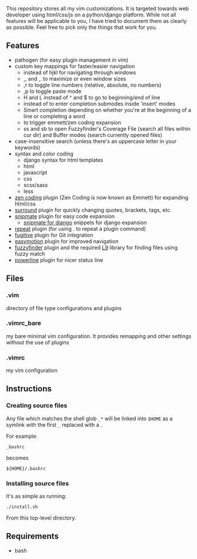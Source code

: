 This repository stores all my vim customizations. It is targeted towards web developer using html/css/js on a python/django platform.
While not all features will be applicable to you, I have tried to document them as clearly as possible. Feel free to pick only the things that work for you.

## Features
* pathogen (for easy plugin management in vim)
* custom key mappings for faster/easier navigation
    * <C-hjkl> instead of <C-w>hjkl for navigating through windows
    * ,, and ,. to maximize or even window sizes
    * ,r to toggle line numbers (relative, absolute, no numbers)
    * ,p to toggle paste mode
    * H and L instead of ^ and $ to go to beginning/end of line
    * <C-k> instead of <C-x> to enter completion submodes inside 'insert' modes
    * Smart <Tab> completion depending on whether you're at the beginning of a line or completing a word
    * <S-Tab> to trigger emmett/zen coding expansion
    * ss and sb to open Fuzzyfinder's Coverage File (search all files within cur dir) and Buffer modes (search currently opened files)
* case-insensitive search (unless there's an uppercase letter in your keywords)
* syntax and color coding
    * django syntax for html templates
    * html
    * javascript
    * css
    * scss/sass
    * less
* [zen coding](http://code.google.com/p/zen-coding/) plugin (Zen Coding is now known as Emmett) for expanding html/css
* [surround](https://github.com/tpope/vim-surround) plugin for quickly changing quotes, brackets, tags, etc.
* [snipmate](https://github.com/msanders/snipmate.vim) plugin for easy code expansion
    * [snipmate for django](https://github.com/robhudson/snipmate_for_django.git) snippets for django expansion
* [repeat](http://www.vim.org/scripts/script.php?script_id=2136) plugin (for using . to repeat a plugin command)
* [fugitive](https://github.com/tpope/vim-fugitive) plugin for Git integration
* [easymotion](http://www.vim.org/scripts/script.php?script_id=3526) plugin for improved navigation
* [fuzzyfinder](http://www.vim.org/scripts/script.php?script_id=1984) plugin and the required [L9](http://www.vim.org/scripts/script.php?script_id=3252) library for finding files using fuzzy match
* [powerline](https://github.com/Lokaltog/vim-powerline) plugin for nicer status line


## Files
### .vim 
directory of file type configurations and plugins

### .vimrc_bare
my bare minimal vim configuration. It provides remapping and other settings without the use of plugins

### .vimrc
my vim configuration

## Instructions
### Creating source files
Any file which matches the shell glob `_*` will be linked into `$HOME` as a symlink with the first `_`  replaced with a `.`

For example:

    _bashrc

becomes

    ${HOME}/.bashrc

### Installing source files
It's as simple as running:

    ./install.sh

From this top-level directory.

## Requirements
* bash
